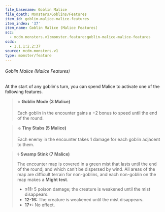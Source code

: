 ```yaml
---
file_basename: Goblin Malice
file_dpath: Monsters/Goblins/Features
item_id: goblin-malice-malice-features
item_index: '37'
item_name: Goblin Malice (Malice Features)
scc:
  - mcdm.monsters.v1:monster.feature:goblin-malice-malice-features
scdc:
  - 1.1.1:2.2:37
source: mcdm.monsters.v1
type: monster/feature
---
```


###### Goblin Malice (Malice Features)

At the start of any goblin's turn, you can spend Malice to activate one of the following features.

> ⭐️ **Goblin Mode (3 Malice)**
>
> Each goblin in the encounter gains a +2 bonus to speed until the end of the round.

> ❇️ **Tiny Stabs (5 Malice)**
>
> Each enemy in the encounter takes 1 damage for each goblin adjacent to them.

> 🌀 **Swamp Stink (7 Malice)**
>
> The encounter map is covered in a green mist that lasts until the end of the round, and which can't be dispersed by wind. All areas of the map are difficult terrain for non-goblins, and each non-goblin on the map makes a **Might test**.
>
> - **≤11:** 5 poison damage; the creature is weakened until the mist disappears.
> - **12-16:** The creature is weakened until the mist disappears.
> - **17+:** No effect.
